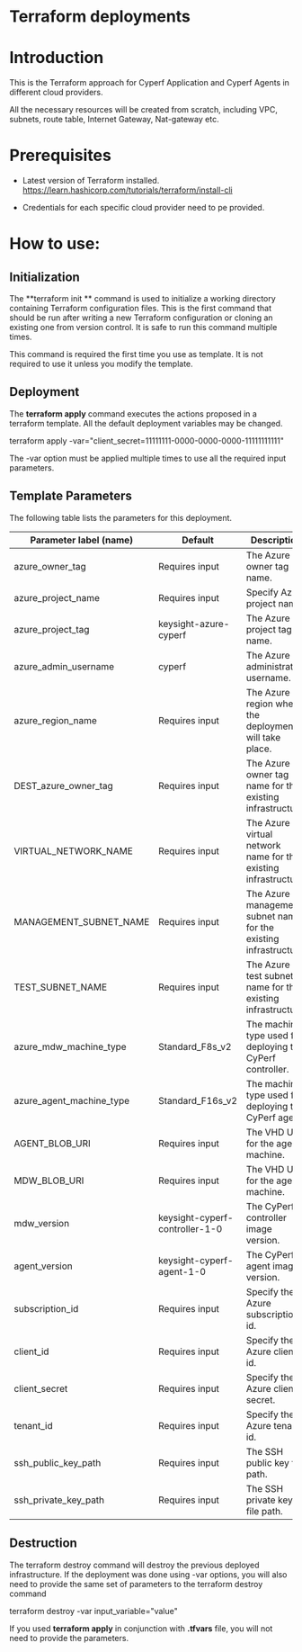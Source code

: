 # Terraform deployments

# Introduction

This is the Terraform approach for Cyperf Application and Cyperf Agents in different cloud providers.

All the necessary resources will be created from scratch, including VPC, subnets, route table, Internet Gateway, Nat-gateway etc.

# Prerequisites

- Latest version of Terraform installed. https://learn.hashicorp.com/tutorials/terraform/install-cli

- Credentials for each specific cloud provider need to pe provided.

# How to use:

## Initialization

The  **terraform init ** command is used to initialize a working directory containing Terraform configuration files. This is the first command that should be run after writing a new Terraform configuration or cloning an existing one from version control. It is safe to run this command multiple times.

This command is required the first time you use as template. It is not required to use it unless you modify the template.

## Deployment

The  **terraform apply**  command executes the actions proposed in a terraform template. All the default deployment variables may be changed.

terraform apply -var=&quot;client\_secret=11111111-0000-0000-0000-11111111111&quot;

The -var option must be applied multiple times to use all the required input parameters.

## Template Parameters

The following table lists the parameters for this deployment.

| **Parameter label (name)**                  | **Default**            | **Description**  |
| ----------------------- | ----------------- | ----- |
| azure_owner_tag | Requires input | The Azure owner tag name. |
| azure_project_name     | Requires input   | Specify Azure project name. |
| azure_project_tag | keysight-azure-cyperf |The Azure project tag name. |
| azure_admin_username  | cyperf | The Azure administrator username. |
| azure_region_name      | Requires input       | The Azure region where the deployment will take place. |
| DEST_azure_owner_tag | Requires input | The Azure owner tag name for the existing infrastructure. |
| VIRTUAL_NETWORK_NAME | Requires input | The Azure virtual network name for the existing infrastructure. |
| MANAGEMENT_SUBNET_NAME | Requires input | The Azure management subnet name for the existing infrastructure. |
| TEST_SUBNET_NAME | Requires input | The Azure test subnet name for the existing infrastructure. |
| azure_mdw_machine_type | Standard_F8s_v2 | The machine type used for deploying the CyPerf controller. |
| azure_agent_machine_type   | Standard_F16s_v2   | The machine type used for deploying the CyPerf agent. |
| AGENT_BLOB_URI   | Requires input   | The VHD URL for the agent machine. |
| MDW_BLOB_URI   | Requires input   | The VHD URL for the agent machine. |
| mdw_version   | keysight-cyperf-controller-1-0         | The  CyPerf controller image version. |
| agent_version   | keysight-cyperf-agent-1-0            | The  CyPerf agent image version. |
| subscription_id     | Requires input   | Specify the Azure subscription id.    |
| client_id       | Requires input   | Specify the Azure client id.   |
| client_secret     | Requires input     | Specify the Azure client secret.   |
| tenant_id       | Requires input    | Specify the Azure tenant id.   |
| ssh_public_key_path       | Requires input    | The SSH public key file path.   |
| ssh_private_key_path       | Requires input    | The SSH private key file path.   |

## Destruction

The terraform destroy command will destroy the previous deployed infrastructure.
If the deployment was done using -var options, you will also need to provide the same set of parameters to the terraform destroy command

terraform destroy -var input\_variable=&quot;value&quot;

If you used **terraform apply** in conjunction with **.tfvars** file, you will not need to provide the parameters.